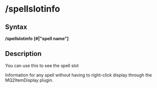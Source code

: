 # /spellslotinfo

## Syntax

**/spellslotinfo** **[\#\|"spell name"]**

## Description

You can use this to see the spell slot

Information for any spell without having to right-click display through the MQ2ItemDisplay plugin.

